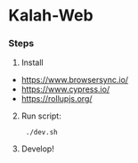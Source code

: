 # Kalah-Web

### Steps

1. Install

* https://www.browsersync.io/
* https://www.cypress.io/
* https://rollupjs.org/

2. Run script:
    
        ./dev.sh

3. Develop!        